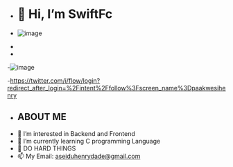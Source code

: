 - <h1>👋 Hi, I’m SwiftFc</h1>

- ![image](https://github.com/SwiftFc/SwiftFc/assets/135968578/04855a92-c798-4438-afd3-cd581cc9627d)
-
-
-![image](https://github.com/SwiftFc/SwiftFc/assets/135968578/b92b2a09-cce2-4239-80ce-a16c029e9336)

-https://twitter.com/i/flow/login?redirect_after_login=%2Fintent%2Ffollow%3Fscreen_name%3Dpaakwesihenry

- <h2>ABOUT ME</h2>
- 👀 I’m interested in Backend and Frontend</h1> 
- 🌱 I’m currently learning C programming Language
- 💞️ DO HARD THINGS
- 📫 My Email: aseiduhenrydade@gmail.com


<!---
SwiftFc/SwiftFc is a ✨ special ✨ repository because its `README.md` (this file) appears on your GitHub profile.
You can click the Preview link to take a look at your changes.
--->
